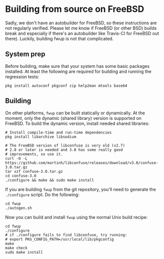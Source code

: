 # Building from source on FreeBSD

Sadly, we don't have an autobuilder for FreeBSD, so these instructions
are not regularly verified. Please let me know if FreeBSD (or other 
BSD) builds break and especially if there's an autobuilder like
Travis-CI for FreeBSD out there). Luckily, building fwup is not that
complicated.

## System prep

Before building, make sure that your system has some basic packages installed.
At least the following are required for building and running the regression
tests:

    pkg install autoconf pkgconf zip help2man mtools base64

## Building

On other platforms, `fwup` can be built statically or dynamically. At
the moment, only the dynamic (shared library) version is supported on FreeBSD.
To build the dynamic version, install needed shared libraries:

    # Install compile-time and run-time dependencies
    pkg install libarchive libsodium

    # The FreeBSD version of libconfuse is very old (v2.7)
    # 2.8 or later is needed and 3.0 has some really good
    # improvements, so use it.
    curl -O -L https://github.com/martinh/libconfuse/releases/download/v3.0/confuse-3.0.tar.gz
    tar xzf confuse-3.0.tar.gz
    cd confuse-3.0
    ./configure && make && sudo make install

If you are building `fwup` from the git repository, you'll need to
generate the `./configure` script. Do the following:

    cd fwup
    ./autogen.sh

Now you can build and install `fwup` using the normal Unix build recipe:   

    cd fwup
    ./configure
    # if ./configure fails to find libconfuse, try running:
    # export PKG_CONFIG_PATH=/usr/local/lib/pkgconfig
    make
    make check
    sudo make install

